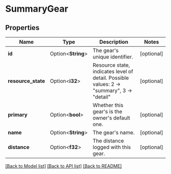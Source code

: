 # SummaryGear

## Properties

Name | Type | Description | Notes
------------ | ------------- | ------------- | -------------
**id** | Option<**String**> | The gear's unique identifier. | [optional]
**resource_state** | Option<**i32**> | Resource state, indicates level of detail. Possible values: 2 -> \"summary\", 3 -> \"detail\" | [optional]
**primary** | Option<**bool**> | Whether this gear's is the owner's default one. | [optional]
**name** | Option<**String**> | The gear's name. | [optional]
**distance** | Option<**f32**> | The distance logged with this gear. | [optional]

[[Back to Model list]](../README.md#documentation-for-models) [[Back to API list]](../README.md#documentation-for-api-endpoints) [[Back to README]](../README.md)


